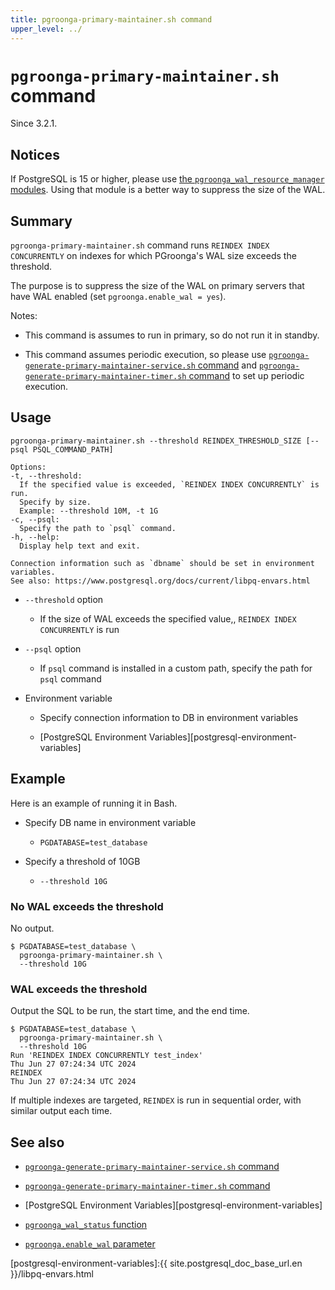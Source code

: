 ```yaml
---
title: pgroonga-primary-maintainer.sh command
upper_level: ../
---
```


# `pgroonga-primary-maintainer.sh` command

Since 3.2.1.

## Notices

If PostgreSQL is 15 or higher, please use [the `pgroonga_wal_resource_manager` modules][pgroonga-wal-resource-manager]. Using that module is a better way to suppress the size of the WAL.

## Summary

`pgroonga-primary-maintainer.sh` command runs `REINDEX INDEX CONCURRENTLY` on indexes for which PGroonga's WAL size exceeds the threshold.

The purpose is to suppress the size of the WAL on primary servers that have WAL enabled (set `pgroonga.enable_wal = yes`).

Notes:

* This command is assumes to run in primary, so do not run it in standby.

* This command assumes periodic execution, so please use [`pgroonga-generate-primary-maintainer-service.sh` command][generate-primary-maintainer-service] and [`pgroonga-generate-primary-maintainer-timer.sh` command][generate-primary-maintainer-timer]  to set up periodic execution.

## Usage

```
pgroonga-primary-maintainer.sh --threshold REINDEX_THRESHOLD_SIZE [--psql PSQL_COMMAND_PATH]

Options:
-t, --threshold:
  If the specified value is exceeded, `REINDEX INDEX CONCURRENTLY` is run.
  Specify by size.
  Example: --threshold 10M, -t 1G
-c, --psql:
  Specify the path to `psql` command.
-h, --help:
  Display help text and exit.

Connection information such as `dbname` should be set in environment variables.
See also: https://www.postgresql.org/docs/current/libpq-envars.html
```

* `--threshold` option

  * If the size of WAL exceeds the specified value,, `REINDEX INDEX CONCURRENTLY` is run

* `--psql` option

  * If `psql` command is installed in a custom path, specify the path for `psql` command

* Environment variable

  * Specify connection information to DB in environment variables

  * [PostgreSQL Environment Variables][postgresql-environment-variables]

## Example

Here is an example of running it in Bash.

* Specify DB name in environment variable

  * `PGDATABASE=test_database`

* Specify a threshold of 10GB

  * `--threshold 10G`

### No WAL exceeds the threshold

No output.

```console
$ PGDATABASE=test_database \
  pgroonga-primary-maintainer.sh \
  --threshold 10G
```

### WAL exceeds the threshold

Output the SQL to be run, the start time, and the end time.

```console
$ PGDATABASE=test_database \
  pgroonga-primary-maintainer.sh \
  --threshold 10G
Run 'REINDEX INDEX CONCURRENTLY test_index'
Thu Jun 27 07:24:34 UTC 2024
REINDEX
Thu Jun 27 07:24:34 UTC 2024
```

If multiple indexes are targeted, `REINDEX` is run in sequential order,
with similar output each time.

## See also

  * [`pgroonga-generate-primary-maintainer-service.sh` command][generate-primary-maintainer-service]

  * [`pgroonga-generate-primary-maintainer-timer.sh` command][generate-primary-maintainer-timer]

  * [PostgreSQL Environment Variables][postgresql-environment-variables]

  * [`pgroonga_wal_status` function][wal-status]

  * [`pgroonga.enable_wal` parameter][enable-wal]

[enable-wal]:../parameters/enable-wal.html

[generate-primary-maintainer-service]:pgroonga-generate-primary-maintainer-service.html

[generate-primary-maintainer-timer]:pgroonga-generate-primary-maintainer-timer.html

[pgroonga-wal-resource-manager]:../modules/pgroonga-wal-resource-manager.html

[postgresql-environment-variables]:{{ site.postgresql_doc_base_url.en }}/libpq-envars.html

[wal-status]:../functions/pgroonga-wal-status.html
